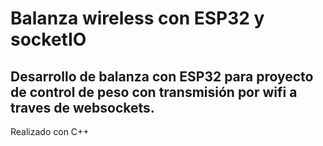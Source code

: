 # Balanza wireless con ESP32 y socketIO

## Desarrollo de balanza con ESP32 para proyecto de control de peso con transmisión por wifi a traves de websockets.

Realizado con C++ 
